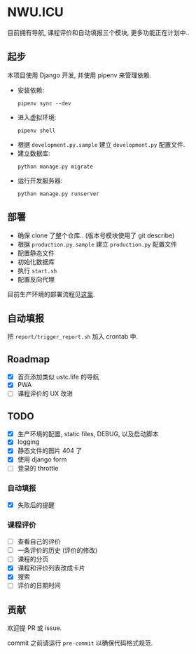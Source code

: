 # NWU.ICU
目前拥有导航, 课程评价和自动填报三个模块, 更多功能正在计划中..

## 起步
本项目使用 Django 开发, 并使用 pipenv 来管理依赖.
- 安装依赖:
    ```
    pipenv sync --dev
    ```
- 进入虚拟环境:
    ```
    pipenv shell
    ```
- 根据 `development.py.sample` 建立 `development.py` 配置文件.
- 建立数据库:
    ```
    python manage.py migrate
    ```
- 运行开发服务器:
    ```
    python manage.py runserver
    ```

## 部署
- 确保 clone 了整个仓库.. (版本号模块使用了 git describe)
- 根据 `production.py.sample` 建立 `production.py` 配置文件
- 配置静态文件
- 初始化数据库
- 执行 `start.sh`
- 配置反向代理

目前生产环境的部署流程见[这里](https://github.com/cjc7373/ansible/blob/master/playbooks/nwu.icu.yml).

## 自动填报
把 `report/trigger_report.sh` 加入 crontab 中.

## Roadmap
- [x] 首页添加类似 ustc.life 的导航
- [x] PWA
- [ ] 课程评价的 UX 改进

## TODO
- [x] 生产环境的配置, static files, DEBUG, 以及启动脚本
- [x] logging
- [x] 静态文件的图片 404 了
- [x] 使用 django form
- [ ] 登录的 throttle

### 自动填报
- [x] 失败后的提醒

### 课程评价
- [ ] 查看自己的评价
- [ ] 一条评价的历史 (评价的修改)
- [ ] 课程的分页
- [x] 课程和评价列表改成卡片
- [x] 搜索
- [ ] 评价的日期时间

## 贡献
欢迎提 PR 或 issue.

commit 之前请运行 `pre-commit` 以确保代码格式规范.

